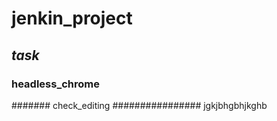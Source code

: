 # jenkin_project
## _task_
### **headless_chrome**
####### check_editing
################ jgkjbhgbhjkghb
